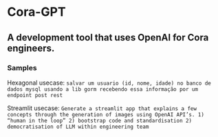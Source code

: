 # Cora-GPT
## A development tool that uses OpenAI for Cora engineers.

### Samples

Hexagonal usecase:
`salvar um usuario (id, nome, idade) no banco de dados mysql usando a lib gorm recebendo essa informação por um endpoint post rest`

Streamlit usecase:
`Generate a streamlit app that explains a few concepts through the generation of images using OpenAI API’s. 1) “human in the loop” 2) bootstrap code and standardisation 2) democratisation of LLM within engineering team`

